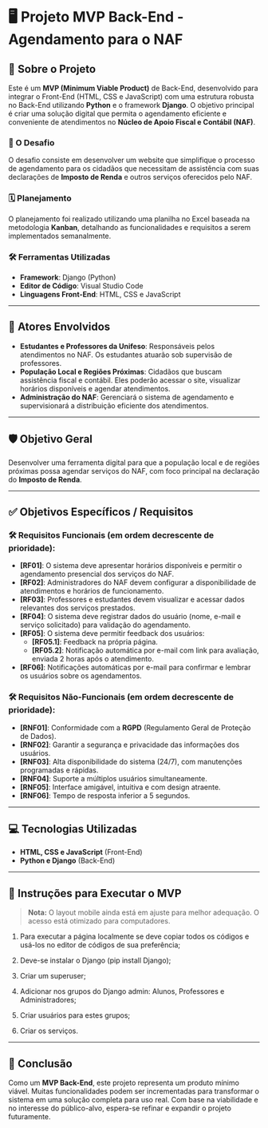 # 🖥️ Projeto MVP Back-End - Agendamento para o NAF

## 📖 Sobre o Projeto

Este é um **MVP (Minimum Viable Product)** de Back-End, desenvolvido para integrar o Front-End (HTML, CSS e JavaScript) com uma estrutura robusta no Back-End utilizando **Python** e o framework **Django**. O objetivo principal é criar uma solução digital que permita o agendamento eficiente e conveniente de atendimentos no **Núcleo de Apoio Fiscal e Contábil (NAF)**.

### 🎯 O Desafio

O desafio consiste em desenvolver um website que simplifique o processo de agendamento para os cidadãos que necessitam de assistência com suas declarações de **Imposto de Renda** e outros serviços oferecidos pelo NAF.

### 🗓️ Planejamento

O planejamento foi realizado utilizando uma planilha no Excel baseada na metodologia **Kanban**, detalhando as funcionalidades e requisitos a serem implementados semanalmente.

### 🛠️ Ferramentas Utilizadas

- **Framework**: Django (Python)
- **Editor de Código**: Visual Studio Code
- **Linguagens Front-End**: HTML, CSS e JavaScript

---

## 👥 Atores Envolvidos

- **Estudantes e Professores da Unifeso**: Responsáveis pelos atendimentos no NAF. Os estudantes atuarão sob supervisão de professores.
- **População Local e Regiões Próximas**: Cidadãos que buscam assistência fiscal e contábil. Eles poderão acessar o site, visualizar horários disponíveis e agendar atendimentos.
- **Administração do NAF**: Gerenciará o sistema de agendamento e supervisionará a distribuição eficiente dos atendimentos.

---

## 🛡️ Objetivo Geral

Desenvolver uma ferramenta digital para que a população local e de regiões próximas possa agendar serviços do NAF, com foco principal na declaração do **Imposto de Renda**.

---

## ✅ Objetivos Específicos / Requisitos

### 🛠️ **Requisitos Funcionais** (em ordem decrescente de prioridade):

- **[RF01]**: O sistema deve apresentar horários disponíveis e permitir o agendamento presencial dos serviços do NAF.
- **[RF02]**: Administradores do NAF devem configurar a disponibilidade de atendimentos e horários de funcionamento.
- **[RF03]**: Professores e estudantes devem visualizar e acessar dados relevantes dos serviços prestados.
- **[RF04]**: O sistema deve registrar dados do usuário (nome, e-mail e serviço solicitado) para validação do agendamento.
- **[RF05]**: O sistema deve permitir feedback dos usuários:
  - **[RF05.1]**: Feedback na própria página.
  - **[RF05.2]**: Notificação automática por e-mail com link para avaliação, enviada 2 horas após o atendimento.
- **[RF06]**: Notificações automáticas por e-mail para confirmar e lembrar os usuários sobre os agendamentos.

### 🛠️ **Requisitos Não-Funcionais** (em ordem decrescente de prioridade):

- **[RNF01]**: Conformidade com a **RGPD** (Regulamento Geral de Proteção de Dados).
- **[RNF02]**: Garantir a segurança e privacidade das informações dos usuários.
- **[RNF03]**: Alta disponibilidade do sistema (24/7), com manutenções programadas e rápidas.
- **[RNF04]**: Suporte a múltiplos usuários simultaneamente.
- **[RNF05]**: Interface amigável, intuitiva e com design atraente.
- **[RNF06]**: Tempo de resposta inferior a 5 segundos.

---

## 💻 Tecnologias Utilizadas

- **HTML, CSS e JavaScript** (Front-End)
- **Python e Django** (Back-End)

---

## 🚀 Instruções para Executar o MVP

> **Nota:** O layout mobile ainda está em ajuste para melhor adequação. O acesso está otimizado para computadores.

1. Para executar a página localmente se deve copiar todos os códigos e usá-los no editor de códigos de sua preferência;

2. Deve-se instalar o Django (pip install Django);

3. Criar um superuser;

4. Adicionar nos grupos do Django admin: Alunos, Professores e Administradores;

5. Criar usuários para estes grupos;

6. Criar os serviços.

---

## 🏁 Conclusão

Como um **MVP Back-End**, este projeto representa um produto mínimo viável. Muitas funcionalidades podem ser incrementadas para transformar o sistema em uma solução completa para uso real. Com base na viabilidade e no interesse do público-alvo, espera-se refinar e expandir o projeto futuramente.
